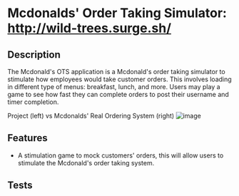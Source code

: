 # Mcdonalds' Order Taking Simulator: <http://wild-trees.surge.sh/>

## Description
<p> 
  The Mcdonald's OTS application is a Mcdonald's order taking simulator to stimulate how employees would take customer orders. This involves loading 
  in different type of menus: breakfast, lunch, and more. Users may play a game to see how fast they can complete orders to post their username and timer completion. 
  
  
  Project (left) vs Mcdonalds' Real Ordering System (right)
  ![image](https://user-images.githubusercontent.com/77515138/124517531-0cd5b900-dd99-11eb-9272-5966c68ab82d.png)
</p>

## Features 

<ul>
<li>A stimulation game to mock customers' orders, this will allow users to stimulate the Mcdonald's order taking system. </li>
</ul> 

## Tests



